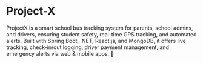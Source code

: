 # Project-X
ProjectX is a smart school bus tracking system for parents, school admins, and drivers, ensuring student safety, real-time GPS tracking, and automated alerts. Built with Spring Boot, .NET, React.js, and MongoDB, it offers live tracking, check-in/out logging, driver payment management, and emergency alerts via web &amp; mobile apps. 🚀

